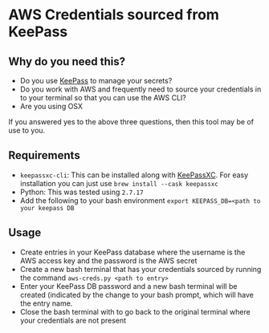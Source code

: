 # AWS Credentials sourced from KeePass

## Why do you need this?
- Do you use [KeePass](https://keepass.info/) to manage your secrets?
- Do you work with AWS and frequently need to source your credentials in to your terminal so that you can use the AWS CLI?
- Are you using OSX

If you answered yes to the above three questions, then this tool may be of use to you. 

## Requirements
- `keepassxc-cli`: This can be installed along with [KeePassXC](https://keepassxc.org/). For easy installation you can just use `brew install --cask keepassxc`
- Python: This was tested using `2.7.17`
- Add the following to your bash environment `export KEEPASS_DB=<path to your keepass DB`

## Usage
- Create entries in your KeePass database where the username is the AWS access key and the password is the AWS secret
- Create a new bash terminal that has your credentials sourced by running the command `aws-creds.py <path to entry>`
- Enter your KeePass DB password and a new bash terminal will be created (indicated by the change to your bash prompt, which will have the entry name.
- Close the bash terminal with to go back to the original terminal where your credentials are not present



